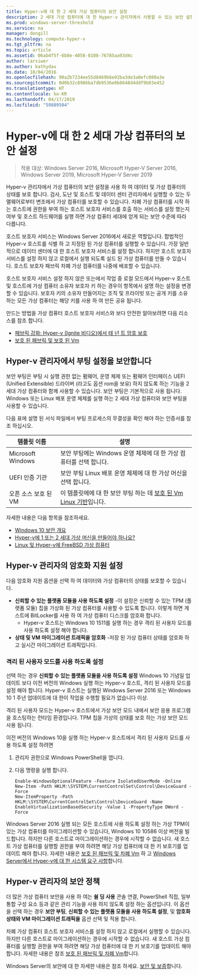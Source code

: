 ```yaml
---
title: Hyper-v에 대 한 2 세대 가상 컴퓨터의 보안 설정
description: 2 세대 가상 컴퓨터에 대 한 Hyper-v 관리자에서 사용할 수 있는 보안 설정을 설명합니다.
ms.prod: windows-server-threshold
ms.service: na
manager: dongill
ms.technology: compute-hyper-v
ms.tgt_pltfrm: na
ms.topic: article
ms.assetid: 06ab4f5f-6b8e-4058-8108-76785aa93d4c
author: larsiwer
ms.author: kathydav
ms.date: 10/04/2016
ms.openlocfilehash: 90a2b7234ee55d8469b6e02ba3de3a0efc080a3e
ms.sourcegitcommit: 0d0b32c8986ba7db9536e0b8648d4ddf9b03e452
ms.translationtype: HT
ms.contentlocale: ko-KR
ms.lasthandoff: 04/17/2019
ms.locfileid: "59889504"
---
```

# <a name="generation-2-virtual-machine-security-settings-for-hyper-v"></a>Hyper-v에 대 한 2 세대 가상 컴퓨터의 보안 설정

>적용 대상: Windows Server 2016, Microsoft Hyper-V Server 2016, Windows Server 2019, Microsoft Hyper-V Server 2019

Hyper-v 관리자에서 가상 컴퓨터의 보안 설정을 사용 하 여 데이터 및 가상 컴퓨터의 상태를 보호 합니다. 검사, 도난 및 호스트 및 데이터 센터 관리자에서 실행할 수 있는 두 맬웨어로부터 변조에서 가상 컴퓨터를 보호할 수 있습니다. 차폐 가상 컴퓨터를 시작 하는 호스트에 권한을 부여 하는 호스트 보호자 서비스를 호출 하는 서비스를 설정 했는지 여부 및 호스트 하드웨어를 실행 하면 가상 컴퓨터 세대에 얻게 되는 보안 수준에 따라 다릅니다.  

호스트 보호자 서비스는 Windows Server 2016에서 새로운 역할입니다. 합법적인 Hyper-v 호스트를 식별 하 고 지정된 된 가상 컴퓨터를 실행할 수 있습니다. 가장 일반적으로 데이터 센터에 대 한 호스트 보호자 서비스를 설정 합니다. 하지만 호스트 보호자 서비스를 설정 하지 않고 로컬에서 실행 되도록 실드 된 가상 컴퓨터를 만들 수 있습니다. 호스트 보호자 패브릭 차폐 가상 컴퓨터를 나중에 배포할 수 있습니다.  

호스트 보호자 서비스 설정 하지 않은 또는에서 작업 중 로컬 모드에서 Hyper-v 호스트 및 호스트에 가상 컴퓨터 소유자 보호자 키 하는 경우이 항목에서 설명 하는 설정을 변경할 수 있습니다.   보호자 키의 소유자 만들어지는 조직 및 프라이빗 또는 공개 키를 소유 하는 모든 가상 컴퓨터는 해당 키를 사용 하 여 만든 공유 됩니다.  

만드는 방법을 가상 컴퓨터 호스트 보호자 서비스와 보다 안전한 알아보려면 다음 리소스를 참조 합니다.  

- [패브릭 강화: Hyper-v (Ignite 비디오)에서 테 넌 트 암호 보호](https://go.microsoft.com/fwlink/?LinkId=746379)
- [보호 된 패브릭 및 보호 된 Vm](https://go.microsoft.com/fwlink/?LinkId=746381)

## <a name="secure-boot-setting-in-hyper-v-manager"></a>Hyper-v 관리자에서 부팅 설정을 보안합니다  

보안 부팅은 부팅 시 실행 권한 없는 펌웨어, 운영 체제 또는 펌웨어 인터페이스 UEFI (Unified Extensible) 드라이버 (라고도 옵션 rom을 보유) 하지 않도록 하는 기능을 2 세대 가상 컴퓨터와 함께 사용할 수 있습니다. 보안 부팅은 기본적으로 사용 됩니다. Windows 또는 Linux 배포 운영 체제를 실행 하는 2 세대 가상 컴퓨터와 보안 부팅을 사용할 수 있습니다.  

다음 표에 설명 된 서식 파일에서 부팅 프로세스의 무결성을 확인 해야 하는 인증서를 참조 하십시오.  

|템플릿 이름|설명|  
|-----------------|---------------|  
|Microsoft Windows|보안 부팅에는 Windows 운영 체제에 대 한 가상 컴퓨터를 선택 합니다.|  
|UEFI 인증 기관|보안 부팅 Linux 배포 운영 체제에 대 한 가상 머신을 선택 합니다.|  
|오픈 소스 보호 된 VM|이 템플릿에에 대 한 보안 부팅 하는 데 [보호 된 Vm Linux 기반](https://docs.microsoft.com/windows-server/security/guarded-fabric-shielded-vm/guarded-fabric-create-a-linux-shielded-vm-template)입니다.|

자세한 내용은 다음 항목을 참조하세요.  

- [Windows 10 보안 개요](https://docs.microsoft.com/windows/security/threat-protection/overview-of-threat-mitigations-in-windows-10)  
- [Hyper-v에 1 또는 2 세대 가상 머신을 만들어야 하나요?](../plan/Should-I-create-a-generation-1-or-2-virtual-machine-in-Hyper-V.md)  
- [Linux 및 Hyper-v에 FreeBSD 가상 컴퓨터](../Supported-Linux-and-FreeBSD-virtual-machines-for-Hyper-V-on-Windows.md)  

## <a name="encryption-support-settings-in-hyper-v-manager"></a>Hyper-v 관리자의 암호화 지원 설정

다음 암호화 지원 옵션을 선택 하 여 데이터와 가상 컴퓨터의 상태를 보호할 수 있습니다.  

- **신뢰할 수 있는 플랫폼 모듈을 사용 하도록 설정** -이 설정은 신뢰할 수 있는 TPM (플랫폼 모듈) 칩을 가상화 된 가상 컴퓨터를 사용할 수 있도록 합니다. 이렇게 하면 게스트에 BitLocker를 사용 하 여 가상 컴퓨터 디스크를 암호화 합니다.
  - Hyper-v 호스트는 Windows 10 1511를 실행 하는 경우 격리 된 사용자 모드를 사용 하도록 설정 해야 합니다. 
- **상태 및 VM 마이그레이션 트래픽을 암호화** -저장 된 가상 컴퓨터 상태를 암호화 하 고 실시간 마이그레이션 트래픽입니다.

### <a name="enable-isolated-user-mode"></a>격리 된 사용자 모드를 사용 하도록 설정

선택 하는 경우 **신뢰할 수 있는 플랫폼 모듈을 사용 하도록 설정** Windows 10 기념일 업데이트 보다 이전 버전의 Windows 실행 하는 Hyper-v 호스트, 격리 된 사용자 모드를 설정 해야 합니다. Hyper-v 호스트는 실행된 Windows Server 2016 또는 Windows 10 1 주년 업데이트에 대 한이 작업을 수행할 필요가 없습니다 이상.

격리 된 사용자 모드는 Hyper-v 호스트에서 가상 보안 모드 내에서 보안 응용 프로그램을 호스팅하는 런타임 환경입니다. TPM 칩을 가상의 상태를 보호 하는 가상 보안 모드 사용 됩니다.  

이전 버전의 Windows 10을 실행 하는 Hyper-v 호스트에서 격리 된 사용자 모드를 사용 하도록 설정 하려면  

1.  관리자 권한으로 Windows PowerShell을 엽니다.  

2.  다음 명령을 실행 합니다.  

    ```  
    Enable-WindowsOptionalFeature -Feature IsolatedUserMode -Online  
    New-Item -Path HKLM:\SYSTEM\CurrentControlSet\Control\DeviceGuard -Force  
    New-ItemProperty -Path HKLM:\SYSTEM\CurrentControlSet\Control\DeviceGuard -Name EnableVirtualizationBasedSecurity -Value 1 -PropertyType DWord -Force  

    ```  

Windows Server 2016 실행 되는 모든 호스트에 사용 하도록 설정 하는 가상 TPM이 있는 가상 컴퓨터를 마이그레이션할 수 있습니다, Windows 10 10586 이상 버전을 빌드합니다. 하지만 다른 호스트로 마이그레이션하는 경우에 시작할 수 없습니다. 새 호스트 가상 컴퓨터를 실행할 권한을 부여 하려면 해당 가상 컴퓨터에 대 한 키 보호기를 업데이트 해야 합니다. 자세한 내용은 [보호 된 패브릭 및 차폐 Vm](https://go.microsoft.com/fwlink/?LinkId=746381) 하 고 [Windows Server에서 Hyper-v에 대 한 시스템 요구 사항](../System-requirements-for-Hyper-V-on-Windows.md)합니다.  

## <a name="security-policy-in-hyper-v-manager"></a>Hyper-v 관리자의 보안 정책  
더 많은 가상 컴퓨터 보안을 사용 하 여는 **쉴 딩 사용** 콘솔 연결, PowerShell 직접, 일부 통합 구성 요소 등과 같은 관리 기능을 사용 하지 않도록 설정 하는 옵션입니다. 이 옵션을 선택 하는 경우 **보안 부팅**, **신뢰할 수 있는 플랫폼 모듈을 사용 하도록 설정**, 및 **암호화 상태와 VM 마이그레이션 트래픽을** 옵션 선택 및 적용 합니다.   

차폐 가상 컴퓨터 호스트 보호자 서비스를 설정 하지 않고 로컬에서 실행할 수 있습니다. 하지만 다른 호스트로 마이그레이션하는 경우에 시작할 수 없습니다. 새 호스트 가상 컴퓨터를 실행할 권한을 부여 하려면 해당 가상 컴퓨터에 대 한 키 보호기를 업데이트 해야 합니다. 자세한 내용은 참조 [보호 된 패브릭 및 차폐 Vm](https://go.microsoft.com/fwlink/?LinkId=746381)합니다.  

Windows Server의 보안에 대 한 자세한 내용은 참조 하세요. [보안 및 보증](../../../security/Security-and-Assurance.md)합니다.  
